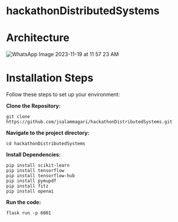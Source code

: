 # hackathonDistributedSystems

# Architecture
![WhatsApp Image 2023-11-19 at 11 57 23 AM](https://github.com/jsalammagari/hackathonDistributedSystems/assets/48424819/095bb04c-0c03-4424-87e0-8e571f369bb9)


# Installation Steps
Follow these steps to set up your environment:

**Clone the Repository:**
```
git clone https://github.com/jsalammagari/hackathonDistributedSystems.git
```
**Navigate to the project directory:**
```
cd hackathonDistributedSystems
```
**Install Dependencies:**
```
pip install scikit-learn
pip install tensorflow
pip install tensorflow-hub
pip install pymupdf
pip install fitz
pip install openai
```

**Run the code:**
```
flask run -p 6001
```
